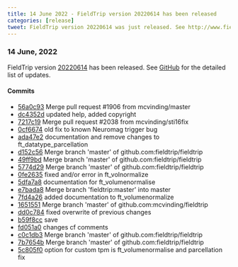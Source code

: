 ```yaml
---
title: 14 June 2022 - FieldTrip version 20220614 has been released
categories: [release]
tweet: FieldTrip version 20220614 was just released. See http://www.fieldtriptoolbox.org/#14-june-2022
---
```


### 14 June, 2022

FieldTrip version [20220614](http://github.com/fieldtrip/fieldtrip/releases/tag/20220614) has been released.
See [GitHub](https://github.com/fieldtrip/fieldtrip/compare/20220612...20220614) for the detailed list of updates.

#### Commits

- [56a0c93](http://github.com/fieldtrip/fieldtrip/commit/56a0c93) Merge pull request #1906 from mcvinding/master
- [dc4352d](http://github.com/fieldtrip/fieldtrip/commit/dc4352d) updated help, added copyright
- [7217c19](http://github.com/fieldtrip/fieldtrip/commit/7217c19) Merge pull request #2038 from mcvinding/sti16fix
- [0cf6674](http://github.com/fieldtrip/fieldtrip/commit/0cf6674) old fix to known Neuromag trigger bug
- [ada47e2](http://github.com/fieldtrip/fieldtrip/commit/ada47e2) documentation and remove changes to ft_datatype_parcellation
- [d152c56](http://github.com/fieldtrip/fieldtrip/commit/d152c56) Merge branch 'master' of github.com:fieldtrip/fieldtrip
- [49ff9bd](http://github.com/fieldtrip/fieldtrip/commit/49ff9bd) Merge branch 'master' of github.com:fieldtrip/fieldtrip
- [5774d29](http://github.com/fieldtrip/fieldtrip/commit/5774d29) Merge branch 'master' of github.com:fieldtrip/fieldtrip
- [0fe2635](http://github.com/fieldtrip/fieldtrip/commit/0fe2635) fixed and/or error in ft_volnormalize
- [5dfa7a8](http://github.com/fieldtrip/fieldtrip/commit/5dfa7a8) documentation for ft_volumenormalise
- [e7bada8](http://github.com/fieldtrip/fieldtrip/commit/e7bada8) Merge branch 'fieldtrip:master' into master
- [7fd4a26](http://github.com/fieldtrip/fieldtrip/commit/7fd4a26) added documentation to ft_volumenormalize
- [1651551](http://github.com/fieldtrip/fieldtrip/commit/1651551) Merge branch 'master' of github.com:mcvinding/fieldtrip
- [dd0c784](http://github.com/fieldtrip/fieldtrip/commit/dd0c784) fixed overwrite of previous changes
- [b59f8cc](http://github.com/fieldtrip/fieldtrip/commit/b59f8cc) save
- [fd051a0](http://github.com/fieldtrip/fieldtrip/commit/fd051a0) changes cf comments
- [c0c1db3](http://github.com/fieldtrip/fieldtrip/commit/c0c1db3) Merge branch 'master' of github.com:fieldtrip/fieldtrip
- [7b7654b](http://github.com/fieldtrip/fieldtrip/commit/7b7654b) Merge branch 'master' of github.com:fieldtrip/fieldtrip
- [5c805f0](http://github.com/fieldtrip/fieldtrip/commit/5c805f0) option for custom tpm is ft_volumenormalise and parcellation fix
